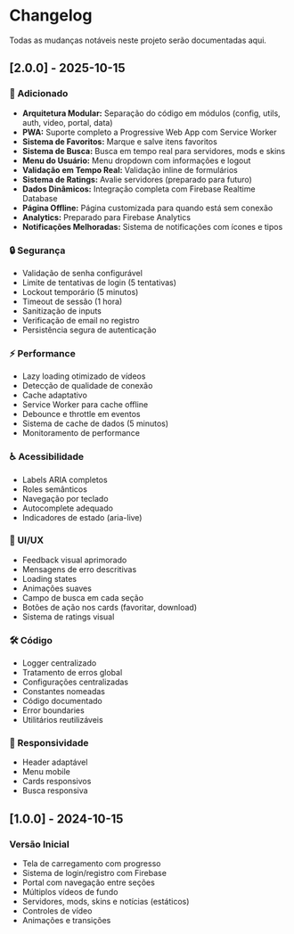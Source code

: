 # Changelog

Todas as mudanças notáveis neste projeto serão documentadas aqui.

## [2.0.0] - 2025-10-15

### 🎉 Adicionado
- **Arquitetura Modular:** Separação do código em módulos (config, utils, auth, video, portal, data)
- **PWA:** Suporte completo a Progressive Web App com Service Worker
- **Sistema de Favoritos:** Marque e salve itens favoritos
- **Sistema de Busca:** Busca em tempo real para servidores, mods e skins
- **Menu do Usuário:** Menu dropdown com informações e logout
- **Validação em Tempo Real:** Validação inline de formulários
- **Sistema de Ratings:** Avalie servidores (preparado para futuro)
- **Dados Dinâmicos:** Integração completa com Firebase Realtime Database
- **Página Offline:** Página customizada para quando está sem conexão
- **Analytics:** Preparado para Firebase Analytics
- **Notificações Melhoradas:** Sistema de notificações com ícones e tipos

### 🔒 Segurança
- Validação de senha configurável
- Limite de tentativas de login (5 tentativas)
- Lockout temporário (5 minutos)
- Timeout de sessão (1 hora)
- Sanitização de inputs
- Verificação de email no registro
- Persistência segura de autenticação

### ⚡ Performance
- Lazy loading otimizado de vídeos
- Detecção de qualidade de conexão
- Cache adaptativo
- Service Worker para cache offline
- Debounce e throttle em eventos
- Sistema de cache de dados (5 minutos)
- Monitoramento de performance

### ♿ Acessibilidade
- Labels ARIA completos
- Roles semânticos
- Navegação por teclado
- Autocomplete adequado
- Indicadores de estado (aria-live)

### 🎨 UI/UX
- Feedback visual aprimorado
- Mensagens de erro descritivas
- Loading states
- Animações suaves
- Campo de busca em cada seção
- Botões de ação nos cards (favoritar, download)
- Sistema de ratings visual

### 🛠️ Código
- Logger centralizado
- Tratamento de erros global
- Configurações centralizadas
- Constantes nomeadas
- Código documentado
- Error boundaries
- Utilitários reutilizáveis

### 📱 Responsividade
- Header adaptável
- Menu mobile
- Cards responsivos
- Busca responsiva

## [1.0.0] - 2024-10-15

### Versão Inicial
- Tela de carregamento com progresso
- Sistema de login/registro com Firebase
- Portal com navegação entre seções
- Múltiplos vídeos de fundo
- Servidores, mods, skins e notícias (estáticos)
- Controles de vídeo
- Animações e transições
